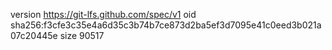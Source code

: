 version https://git-lfs.github.com/spec/v1
oid sha256:f3cfe3c35e4a6d35c3b74b7ce873d2ba5ef3d7095e41c0eed3b021a07c20445e
size 90517
